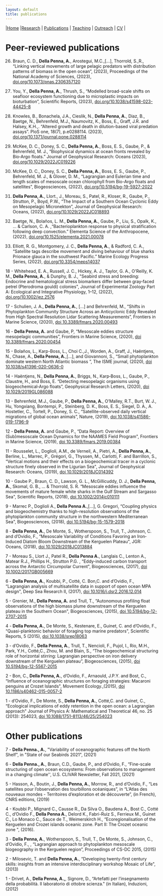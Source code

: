 ```yaml
---
layout: default
title: publications
---
```


|[Home](./index.html) |[Research](./research.html)          | [Publications](./publications.html)            | [Teaching](./teaching.html)   |  [Outreach](./outreach.html)         | [CV](./vita.html)     |


Peer-reviewed publications 
==========================

26. Braun, C. D., **Della Penna, A.**, Arostegui, M.C.,[...], Thorrold, S.,R., “Linking vertical movements of large pelagic predators with distribution patterns of biomass in the open ocean”, (2023), Proceedings of the National Academy of Sciences, (2023), [doi.org/10.1073/pnas.2306357120](doi.org/10.1073/pnas.2306357120)

25. You, Y., **Della Penna, A.**, Thrush, S., “Modelled broad-scale shifts on seafloor ecosystem functioning due to microplastic impacts on bioturbation”, Scientific Reports, (2023), [doi.org/10.1038/s41598-023-44425-8](doi.org/10.1038/s41598-023-44425-8)

24. Knowles, B., Bonachela, J.A., Cieslik, N., **Della Penna, A.**, Diaz, B., Baetge, N., Behrenfeld, M.J., Naumovitz, K., Boss, E., Graff, J.R. and Halsey, K.H.,. “Altered growth and death in dilution-based viral predation assays”. PloS one, 18(7), p.e0288114. (2023), [doi.org/10.1371/journal.pone.0288114](doi.org/10.1371/journal.pone.0288114)

23. McKee, D. C., Doney, S. C., **Della Penna, A.**, Boss, E. S., Gaube, P., & Behrenfeld, M. J., “Biophysical dynamics at ocean fronts revealed by Bio‐Argo floats.” Journal of Geophysical Research: Oceans (2023), [doi.org/10.1029/2022JC019226](doi.org/10.1029/2022JC019226)

22. McKee, D. C., Doney, S. C., **Della Penna, A.**, Boss, E. S., Gaube, P., Behrenfeld, M. J., & Glover, D. M., “Lagrangian and Eulerian time and length scales of mesoscale ocean chlorophyll from Bio-Argo floats and satellites”, Biogeosciences, (2022), [doi.org/10.5194/bg-19-5927-2022](doi.org/10.5194/bg-19-5927-2022)

21. **Della Penna, A.**, Llort., J., Moreau, S., Patel, R., Kloser, R., Gaube, P., Strutton, P., Boyd, P.W., “The Impact of a Southern Ocean Cyclonic Eddy on Mesopelagic Micronekton”, Journal of Geophysical Research: Oceans, (2022), [doi.org/10.1029/2022JC018893](doi.org/10.1029/2022JC018893)

20. Baetge, N., Bolaños, L. M., **Della Penna, A.**, Gaube, P., Liu, S., Opalk, K., ... & Carlson, C. A. ,“Bacterioplankton response to physical stratification following deep convection.” Elementa Science of the Anthropocene, (2022), [doi.org/10.1525/elementa.2021.00078](doi.org/10.1525/elementa.2021.00078)

19. Elliott, R. G., Montgomery, J. C., **Della Penna, A.**, & Radford, C. A., “Satellite tags describe movement and diving behaviour of blue sharks Prionace glauca in the southwest Pacific.” Marine Ecology Progress Series, (2022), [doi.org/10.3354/meps14037](doi.org/10.3354/meps14037)

18 - Whitehead, E. A., Russell, J. C., Hickey, A. J., Taylor, G. A., O'Reilly, K. M., **Della Penna, A.**, & Dunphy, B. J., "Seabird stress and breeding: Endocrine
and hematological stress biomarkers differ between gray‐faced petrel (Pterodroma gouldi) colonies", Journal of Experimental Zoology Part A: Ecological and Integrative
Physiology, 1–12, (2022), [doi.org/10.1002/jez.2576](https://doi.org/10.1002/jez.2576)

17 - Schulien, J. A., **Della Penna, A.**, \[...\] and Behrenfeld, M.,
“Shifts in Phytoplankton Community Structure Across an Anticyclonic Eddy
Revealed from High Spectral Resolution Lidar Scattering Measurements”, Frontiers in Marine Science,
(2020), [doi 10.3389/fmars.2020.00493](https://doi.org/10.3389/fmars.2020.00493) 

16 - **Della Penna, A.** and Gaube, P, “Mesoscale eddies structure
mesopelagic communities”, Frontiers in Marine Science, (2020), [doi 10.3389/fmars.2020.00454](https://doi.org/10.3389/fmars.2020.00454)

15 -  Bolaños, L., Karp-Boss, L., Choi C.,J., Worden, A., Graff, J.,
Haëntjens, N., Chase, A., **Della Penna, A.**,\[...\], and Giovannoni,
S., “Small phytoplankton dominate western North Atlantic biomass ”, The ISME journal, (2020), [doi 10.1038/s41396-020-0636-0](https://doi.org/10.1038/s41396-020-0636-0)

14 - Haëntjens, N., **Della Penna, A.**, Briggs, N., Karp‐Boss, L., Gaube,
P., Claustre, H., and Boss, E. “Detecting mesopelagic organisms using
biogeochemical‐Argo floats”, Geophysical Research Letters, (2020), [doi 10.1029/2019GL086088]( https://doi.org/10.1029/2019GL086088)

13 -  Behrenfeld, M.J., Gaube, P., **Della Penna, A.**, O’Malley, R.T., Burt,
W. J., Hu, Yongxiang, Bontempi, P., Steinberg, D. K., Boss, E. S.,
Siegel, D. A., A. Hostetler, C., Tortell, P., Doney, S. C.,
“Satellite-observed daily vertical migrations of global ocean animals”,
Nature, (2019), [doi 10.1038/s41586-019-1796-9](https://doi.org/10.1038/s41586-019-1796-9)

12 -  **Della Penna, A.** and Gaube, P., “Data Report: Overview of
(Sub)mesoscale Ocean Dynamics for the NAAMES Field Program", Frontiers
in Marine Science, (2019), [doi 10.3389/fmars.2019.00384](https://doi.org/10.3389/fmars.2019.00384)

11 - Rousselet, L., Doglioli, A.M., de Verneil, A., Pietri, A., **Della
Penna, A.**, Berline, L., Marrec, P., Grégori, G., Thyssen, M.,
Carlotti, F. and Barrillon, S., “Vertical motions and their effects on a
biogeochemical tracer in a cyclonic structure finely observed in the
Ligurian Sea", Journal of Geophysical Research: Oceans, (2019), [doi 10.1029/2018JC014392]( https://doi.org/10.1029/2018JC014392)

10 -  Gaube P., Braun, C. D., Lawson, G. L., McGillicuddy, D. J., **Della
Penna, A.**, Skomal, G. B., ... & Thorrold, S. R. “Mesoscale eddies
influence the movements of mature female white sharks in the Gulf Stream
and Sargasso Sea", Scientific Reports, (2018), [doi 10.1002/2014jc010111](https://doi.org/10.1002/2014jc010111 )

9 -  Marrec P., Doglioli A., **Della Penna A.**,\[...\], G. Gregori,
“Coupling physics and biogeochemistry thanks to high-resolution
observations of the phytoplankton community structure in the
northwestern Mediterranean Sea", Biogeosciences, (2018), [doi 10.5194/bg-15-1579-2018](https://dx.doi.org/10.5194/bg-15-1579-2018 )

8 - **Della Penna, A.**, De Monte, S., Wotherspoon, S., Trull, T., Johnson,
C. and d’Ovidio, F., “Mesoscale Variability of Conditions Favoring an
Iron‐Induced Diatom Bloom Downstream of the Kerguelen Plateau", JGR:
Oceans, (2018), [doi 10.1029/2018JC013884]( https://doi.org/10.1029/2018JC013884)

7 - Moreau S., Llort J., Patel R., **Della Penna A.**, Langlais C., Lenton
A., Matear R.J., Phillips H., Strutton P.G. , “Eddy-induced carbon
transport across the Antarctic Circumpolar Current", Biogeosciences,
(2017), [doi 10.1002/2017GB005669]( https://doi.org/10.1002/2017GB005669)

6 - **Della Penna, A.**, Koubbi, P., Cotté, C. Bon,C. and d’Ovidio, F.,
“Lagrangian analysis of multisatellite data in support of open ocean MPA
design", Deep Sea Research II, (2017), [doi 10.1016/j.dsr2.2016.12.014](https://doi.org/10.1016/j.dsr2.2016.12.014)

5 - Grenier, M., **Della Penna, A.** and Trull, T., “Autonomous profiling
float observations of the high biomass plume downstream of the Kerguelen
plateau in the Southern Ocean", Biogeosciences, (2015), [doi 10.5194/bg-12-2707-2015](https://doi.org/10.5194/bg-12-2707-2015)

4 -  **Della Penna, A.**, De Monte, S., Kestenare, E., Guinet, C. and
d’Ovidio, F., “Quasi-planktonic behavior of foraging top marine
predators", Scientific Reports, 5 (2015), [doi 10.1038/srep18063](https://doi.org/10.1038/srep18063)

3 - d’Ovidio, F., **Della Penna, A.**, Trull, T., Nencioli, F., Pujol, I.,
Rio, M.H., Park, Y.H., Cotté,C., Zhou, M. and Blain, S., “The
biogeochemical structuring role of horizontal stirring: Lagrangian
perspective on iron delivery downstream of the Kerguelen plateau”,
Biogeosciences, (2015), [doi 10.5194/bg-12-5567-2015](https://doi.org/10.5194/bg-12-5567-2015)

2 - Bon, C., **Della Penna, A.**, d’Ovidio, F., Arnaould, J.P.Y. and Bost,
C., “Influence of oceanographic structures on foraging strategies:
Macaroni penguins at Crozet Islands", Movement Ecology.,(2015), [doi 10.1186/s40462-015-0057-2](https://doi.org/10.1186/s40462-015-0057-2)

1 - d’Ovidio, F., De Monte, S., **Della Penna, A.**, Cotté,C. and Guinet,
C., “Ecological implications of eddy retention in the open ocean: a
Lagrangian approach" Journal of Physics A: Mathematical and Theoretical
46, no. 25 (2013): 254023,  [doi 10.1088/1751-8113/46/25/254023](http://dx.doi.org/10.1088/1751-8113/46/25/254023)
 

Other publications 
==================
7 - **Della Penna., A.**, "Variability of oceanographic features off the North Shelf", in "State of our Seabirds 2021", (2021)

6 - **Della Penna., A.**, Braun, C.D., Gaube, P., and d’Ovidio, F., “Fine-scale structuring of open ocean ecosystems: From observations to management in a changing climate'', U.S. CLIVAR Newsletter, Fall 2021, (2021)

5 - Hasson, A., Boutin, J., **Della Penna, A.**, Morrow, R., and d’Ovidio,
F., “Les satellites pour l’observation des tourbillons océaniques”, in
“L’Atlas des nouveaux mondes - Territoires d’exploration et de
découverte”, (in French), CNRS editions, (2019)

4 - Koubbi P., Mignard C., Causse R., Da Silva O., Baudena A., Bost C.,
Cotté C., d’Ovidio F., **Della Penna A.**, Delord K., Fabri-Ruiz S.,
Ferrieux M., Guinet C., Lo Monaco C., Sauce de T., Weimerskirch H.,
“Ecoregionalisation of the Kerguelen and Crozet islands oceanic zone.
Part II: The Crozet oceanic zone ", (2016).

3 - **Della Penna, A.**, Wotherspoon, S., Trull, T., De Monte, S., Johnson,
C., d’Ovidio, F., , “Lagrangian approach to phytoplankton mesoscale
biogeography in the Kerguelen region”, Proceedings of CS-DC 2015, (2015)

2 - Milosevic, T. and **Della Penna, A.**, “Developing twenty-first century
skills: insights from an intensive interdisciplinary workshop Mosaic of
Life", (2013)

1 - Drivet, A., **Della Penna, A.,**, Signore, D., “Artefatti per
l’insegnamento della probabilità. Il laboratorio di ottobre scienza."
(in Italian), Induzioni, (2012)

